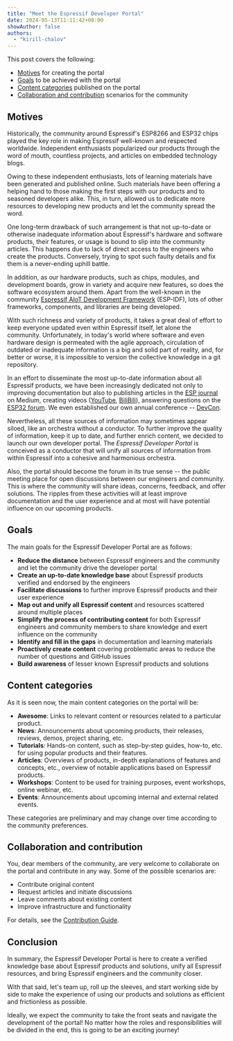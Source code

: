 ```yaml
---
title: "Meet the Espressif Developer Portal"
date: 2024-05-13T11:11:42+08:00
showAuthor: false
authors:
  - "kirill-chalov"
---
```


This post covers the following:

- [Motives](#motives) for creating the portal
- [Goals](#goals) to be achieved with the portal
- [Content categories](#content-categories) published on the portal
- [Collaboration and contribution](#collaboration-and-contribution) scenarios for the community

## Motives

Historically, the community around Espressif's ESP8266 and ESP32 chips played the key role in making Espressif well-known and respected worldwide. Independent enthusiasts popularized our products through the word of mouth, countless projects, and articles on embedded technology blogs.

Owing to these independent enthusiasts, lots of learning materials have been generated and published online. Such materials have been offering a helping hand to those making the first steps with our products and to seasoned developers alike. This, in turn, allowed us to dedicate more resources to developing new products and let the community spread the word.

One long-term drawback of such arrangement is that not up-to-date or otherwise inadequate information about Espressif's hardware and software products, their features, or usage is bound to slip into the community articles. This happens due to lack of direct access to the engineers who create the products. Conversely, trying to spot such faulty details and fix them is a never-ending uphill battle.

In addition, as our hardware products, such as chips, modules, and development boards, grow in variety and acquire new features, so does the software ecosystem around them. Apart from the well-known in the community [Espressif AIoT Development Framework][ESP-IDF] (ESP-IDF), lots of other frameworks, components, and libraries are being developed.

[ESP-IDF]: https://idf.espressif.com/

With such richness and variety of products, it takes a great deal of effort to keep everyone updated even within Espressif itself, let alone the community. Unfortunately, in today's world where software and even hardware design is permeated with the agile approach, circulation of outdated or inadequate information is a big and solid part of reality, and, for better or worse, it is impossible to version the collective knowledge in a git repository.

In an effort to disseminate the most up-to-date information about all Espressif products, we have been increasingly dedicated not only to improving documentation but also to publishing articles in the [ESP journal][esp-journal] on Medium, creating videos ([YouTube][youtube-videos], [BiliBili][bilibili-videos]), answering questions on the [ESP32 forum][esp32-forum]. We even established our own annual conference -- [DevCon][devcon].

[youtube-videos]: https://www.youtube.com/@EspressifSystems
[bilibili-videos]: https://space.bilibili.com/538078399?spm_id_from=333.788.0.0
[esp32-forum]: https://esp32.com
[esp-journal]: https://blog.espressif.com
[devcon]: https://devcon.espressif.com

Nevertheless, all these sources of information may sometimes appear siloed, like an orchestra without a conductor. To further improve the quality of information, keep it up to date, and further enrich content, we decided to launch our own developer portal. The _Espressif Developer Portal_ is conceived as a conductor that will unify all sources of information from within Espressif into a cohesive and harmonious orchestra.

Also, the portal should become the forum in its true sense -- the public meeting place for open discussions between our engineers and community. This is where the community will share ideas, concerns, feedback, and offer solutions. The ripples from these activities will at least improve documentation and the user experience and at most will have potential influence on our upcoming products.


## Goals

The main goals for the Espressif Developer Portal are as follows:

- **Reduce the distance** between Espressif engineers and the community and let the community drive the developer portal
- **Create an up-to-date knowledge base** about Espressif products verified and endorsed by the engineers
- **Facilitate discussions** to further improve Espressif products and their user experience
- **Map out and unify all Espressif content** and resources scattered around multiple places
- **Simplify the process of contributing content** for both Espressif engineers and community members to share knowledge and exert influence on the community
- **Identify and fill in the gaps** in documentation and learning materials
- **Proactively create content** covering problematic areas to reduce the number of questions and GitHub issues
- **Build awareness** of lesser known Espressif products and solutions


## Content categories

As it is seen now, the main content categories on the portal will be:

- **Awesome**: Links to relevant content or resources related to a particular product.
- **News**: Announcements about upcoming products, their releases, reviews, demos, project sharing, etc.
- **Tutorials**: Hands-on content, such as step-by-step guides, how-to, etc. for using popular products and their features.
- **Articles**: Overviews of products, in-depth explanations of features and concepts, etc., overview of notable applications based on Espressif products.
- **Workshops**: Content to be used for training purposes, event workshops, online webinar, etc.
- **Events**: Announcements about upcoming internal and external related events.

These categories are preliminary and may change over time according to the community preferences.

## Collaboration and contribution

You, dear members of the community, are very welcome to collaborate on the portal and contribute in any way. Some of the possible scenarios are:

- Contribute original content
- Request articles and initiate discussions
- Leave comments about existing content
- Improve infrastructure and functionality

For details, see the [Contribution Guide](../../pages/contribution-guide/).


## Conclusion

In summary, the Espressif Developer Portal is here to create a verified knowledge base about Espressif products and solutions, unify all Espressif resources, and bring Espressif engineers and the community closer.

With that said, let's team up, roll up the sleeves, and start working side by side to make the experience of using our products and solutions as efficient and frictionless as possible.

Ideally, we expect the community to take the front seats and navigate the development of the portal! No matter how the roles and responsibilities will be divided in the end, this is going to be an exciting journey!
